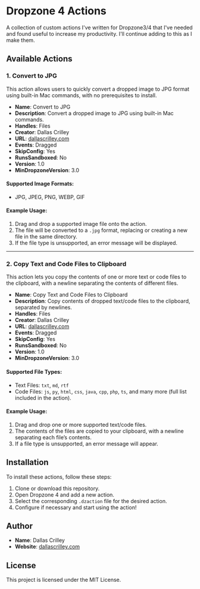 # Dropzone 4 Actions

A collection of custom actions I've written for Dropzone3/4 that I've needed and found useful to increase my productivity. I'll continue adding to this as I make them.

## Available Actions

### 1. Convert to JPG
This action allows users to quickly convert a dropped image to JPG format using built-in Mac commands, with no prerequisites to install.

- **Name**: Convert to JPG
- **Description**: Convert a dropped image to JPG using built-in Mac commands.
- **Handles**: Files
- **Creator**: Dallas Crilley
- **URL**: [dallascrilley.com](https://dallascrilley.com)
- **Events**: Dragged
- **SkipConfig**: Yes
- **RunsSandboxed**: No
- **Version**: 1.0
- **MinDropzoneVersion**: 3.0

#### Supported Image Formats:
- JPG, JPEG, PNG, WEBP, GIF

#### Example Usage:

1. Drag and drop a supported image file onto the action.
2. The file will be converted to a `.jpg` format, replacing or creating a new file in the same directory.
3. If the file type is unsupported, an error message will be displayed.

---

### 2. Copy Text and Code Files to Clipboard
This action lets you copy the contents of one or more text or code files to the clipboard, with a newline separating the contents of different files.

- **Name**: Copy Text and Code Files to Clipboard
- **Description**: Copy contents of dropped text/code files to the clipboard, separated by newlines.
- **Handles**: Files
- **Creator**: Dallas Crilley
- **URL**: [dallascrilley.com](https://dallascrilley.com)
- **Events**: Dragged
- **SkipConfig**: Yes
- **RunsSandboxed**: No
- **Version**: 1.0
- **MinDropzoneVersion**: 3.0

#### Supported File Types:
- Text Files: `txt`, `md`, `rtf`
- Code Files: `js`, `py`, `html`, `css`, `java`, `cpp`, `php`, `ts`, and many more (full list included in the action).

#### Example Usage:

1. Drag and drop one or more supported text/code files.
2. The contents of the files are copied to your clipboard, with a newline separating each file’s contents.
3. If a file type is unsupported, an error message will appear.

## Installation

To install these actions, follow these steps:

1. Clone or download this repository.
2. Open Dropzone 4 and add a new action.
3. Select the corresponding `.dzaction` file for the desired action.
4. Configure if necessary and start using the action!

## Author
- **Name**: Dallas Crilley
- **Website**: [dallascrilley.com](https://dallascrilley.com)

## License

This project is licensed under the MIT License.